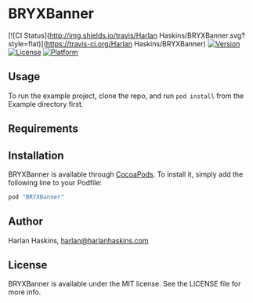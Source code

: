 # BRYXBanner

[![CI Status](http://img.shields.io/travis/Harlan Haskins/BRYXBanner.svg?style=flat)](https://travis-ci.org/Harlan Haskins/BRYXBanner)
[![Version](https://img.shields.io/cocoapods/v/BRYXBanner.svg?style=flat)](http://cocoapods.org/pods/BRYXBanner)
[![License](https://img.shields.io/cocoapods/l/BRYXBanner.svg?style=flat)](http://cocoapods.org/pods/BRYXBanner)
[![Platform](https://img.shields.io/cocoapods/p/BRYXBanner.svg?style=flat)](http://cocoapods.org/pods/BRYXBanner)

## Usage

To run the example project, clone the repo, and run `pod install` from the Example directory first.

## Requirements

## Installation

BRYXBanner is available through [CocoaPods](http://cocoapods.org). To install
it, simply add the following line to your Podfile:

```ruby
pod "BRYXBanner"
```

## Author

Harlan Haskins, harlan@harlanhaskins.com

## License

BRYXBanner is available under the MIT license. See the LICENSE file for more info.
